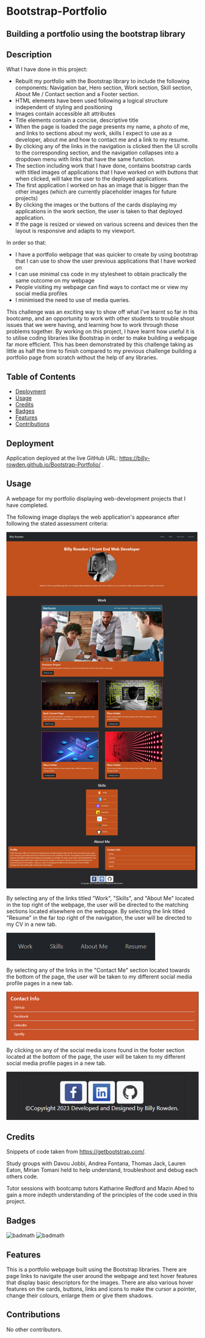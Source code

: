 # Bootstrap-Portfolio

## Building a portfolio using the bootstrap library

## Description 

What I have done in this project:

- Rebuilt my portfolio with the Bootstrap library to include the following components: Navigation bar, Hero section, Work section, Skill section, About Me / Contact section and a Footer section.
- HTML elements have been used following a logical structure independent of styling and positioning
- Images contain accessible alt attributes
- Title elements contain a concise, descriptive title
- When the page is loaded the page presents my name, a photo of me, and links to sections about my work, skills I expect to use as a developer, about me and how to contact me and a link to my resume.
- By clicking any of the links in the navigation is clicked then the UI scrolls to the corresponding section, and the navigation collapses into a dropdown menu with links that have the same function. 
- The section including work that I have done, contains bootstrap cards with titled images of applications that I have worked on with buttons that when clicked, will take the user to the deployed applications.
- The first application I worked on has an image that is bigger than the other images (which are currently placeholder images for future projects)
- By clicking the images or the buttons of the cards displaying my applications in the work section, the user is taken to that deployed application.
- If the page is resized or viewed on various screens and devices then the layout is responsive and adapts to my viewport.


In order so that:

- I have a portfolio webpage that was quicker to create by using bootstrap that I can use to show the user previous applications that I have worked on
- I can use minimal css code in my stylesheet to obtain practically the same outcome on my webpage
- People visiting my webpage can find ways to contact me or view my social media profiles
- I minimised the need to use of media queries.

This challenge was an exciting way to show off what I've learnt so far in this bootcamp, and an opportunity to work with other students to trouble shoot issues that we were having, and learning how to work through those problems together. By working on this project, I have learnt how useful it is to utilise coding libraries like Bootstrap in order to make building a webpage far more efficient. This has been demonstrated by this challenge taking as little as half the time to finish compared to my previous challenge building a portfolio page from scratch without the help of any libraries.

## Table of Contents

* [Deployment](#Deployment)
* [Usage](#Usage)
* [Credits](#Credits)
* [Badges](#Badges)
* [Features](#Features)
* [Contributions](#Contributions)

## Deployment

Application deployed at the live GitHub URL: https://billy-rowden.github.io/Bootstrap-Portfolio/ .

## Usage 

A webpage for my portfolio displaying web-development projects that I have completed.

The following image displays the web application's appearance after following the stated assessment criteria:

![Alt text](/Images/bootstrap-portfolio-screenshot.png)

By selecting any of the links titled "Work", "Skills", and "About Me" located in the top right of the webpage, the user will be directed to the matching sections located elsewhere on the webpage. By selecting the link titled "Resume" in the far top right of the navigation, the user will be directed to my CV in a new tab.

![Alt text](</Images/bootstrap-portfolio-nav.png>)

By selecting any of the links in the "Contact Me" section located towards the bottom of the page, the user will be taken to my different social media profile pages in a new tab. 

![Alt text](</Images/bstrap-portfolio-contacts.png>)

By clicking on any of the social media icons found in the footer section located at the bottom of the page, the user will be taken to my different social media profile pages in a new tab.

![Alt text](</Images/bstrap-pfolio-footer.png>)


## Credits

Snippets of code taken from https://getbootstrap.com/. 

Study groups with Davou Jobbi, Andrea Fontana, Thomas Jack, Lauren Eaton, Mirian Tomani held to help understand, troubleshoot and debug each others code.

Tutor sessions with bootcamp tutors Katharine Redford and Mazin Abed to gain a more indepth understanding of the principles of the code used in this project.

## Badges

![badmath](https://img.shields.io/badge/HTML-84.6-blue)
![badmath](https://img.shields.io/badge/CSS-15.4-orange)

## Features

This is a portfolio webpage built using the Bootstrap libraries. There are page links to navigate the user around the webpage and text hover features that display basic descriptors for the images. There are also various hover features on the cards, buttons, links and icons to make the cursor a pointer, change their colours, enlarge them or give them shadows.

## Contributions

No other contributors.
